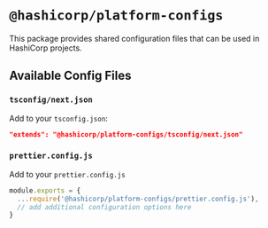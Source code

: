 # `@hashicorp/platform-configs`

This package provides shared configuration files that can be used in HashiCorp projects.

## Available Config Files

### `tsconfig/next.json`

Add to your `tsconfig.json`:

```json
"extends": "@hashicorp/platform-configs/tsconfig/next.json"
```

### `prettier.config.js`

Add to your `prettier.config.js`

```js
module.exports = {
  ...require('@hashicorp/platform-configs/prettier.config.js'),
  // add additional configuration options here
}
```
